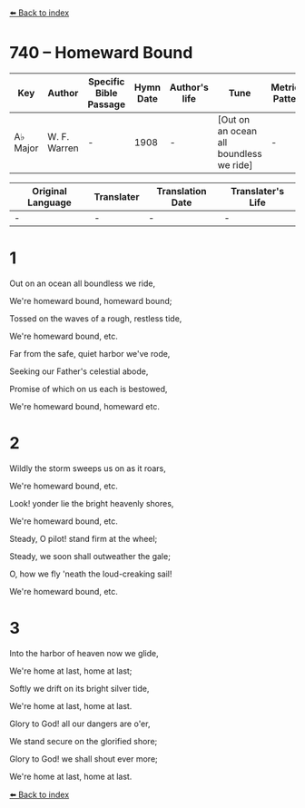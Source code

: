 [⬅️ Back to index](../README.md)

# 740 – Homeward Bound

Key | Author   | Specific Bible Passage     |Hymn Date |Author's life |Tune |Metrical Pattern   |Composer/Source
-- | --------- | ---------------------------|----------|--------------|-----|-------------------|-------------  
A♭ Major |W. F. Warren |- |1908 |- |[Out on an ocean all boundless we ride] |- |J. W. Dadmun

Original Language | Translater | Translation Date   | Translater's Life  
----------------- | --------- | --------------------|-------------     
\- |- |- |-




# 1

Out on an ocean all boundless we ride,

We're homeward bound, homeward bound;

Tossed on the waves of a rough, restless tide,

We're homeward bound, etc.

Far from the safe, quiet harbor we've rode,

Seeking our Father's celestial abode,

Promise of which on us each is bestowed,

We're homeward bound, homeward etc.



# 2

Wildly the storm sweeps us on as it roars,

We're homeward bound, etc.

Look!  yonder lie the bright heavenly shores,

We're homeward bound, etc.

Steady, O pilot!  stand firm at the wheel;

Steady, we soon shall outweather the gale;

O, how we fly 'neath the loud-creaking sail!

We're homeward bound, etc.



# 3

Into the harbor of heaven now we glide,

We're home at last, home at last;

Softly we drift on its bright silver tide,

We're home at last, home at last.

Glory to God!  all our dangers are o'er,

We stand secure on the glorified shore;

Glory to God!  we shall shout ever more;

We're home at last, home at last.

[⬅️ Back to index](../README.md)
